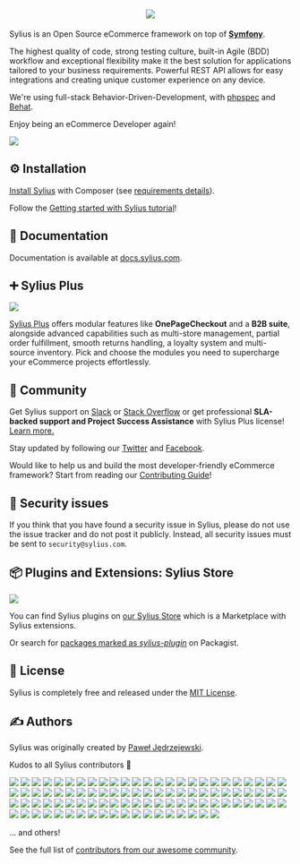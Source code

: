 <h1 align="center">
    <a href="https://sylius.com/github-readme/link/" target="_blank">
        <img src="https://sylius.com/assets/github-readme.png?20" />
    </a>
</h1>

Sylius is an Open Source eCommerce framework on top of [**Symfony**](https://symfony.com). 

The highest quality of code, strong testing culture, built-in Agile (BDD) workflow and exceptional flexibility make it the best solution for applications tailored to your business requirements. 
Powerful REST API allows for easy integrations and creating unique customer experience on any device.

We're using full-stack Behavior-Driven-Development, with [phpspec](https://phpspec.net) and [Behat](https://behat.org).

Enjoy being an eCommerce Developer again!

<img src="https://sylius.com/assets/readme/readme-main.png" />

⚙️ Installation
--------------

[Install Sylius](https://docs.sylius.com/getting-started-with-sylius/installation) with Composer (see [requirements details](https://docs.sylius.com/the-book/installation/system-requirements)).

Follow the [Getting started with Sylius tutorial](https://docs.sylius.com/getting-started-with-sylius/index)!

📖 Documentation
----------------
 
Documentation is available at [docs.sylius.com](https://docs.sylius.com).

➕ Sylius Plus
--------------

<a href="https://sylius.com/plus/" target="_blank">
    <img src="https://sylius.com/assets/readme/readme-plus.png" />
</a>

[Sylius Plus](https://sylius.com/plus/) offers modular features like **OnePageCheckout** and a **B2B suite**, alongside advanced capabilities such as 
multi-store management, partial order fulfillment, smooth returns handling, a loyalty system and multi-source inventory. 
Pick and choose the modules you need to supercharge your eCommerce projects effortlessly.

🤝 Community
------------

Get Sylius support on [Slack](https://sylius.com/slack) or [Stack Overflow](https://stackoverflow.com/questions/tagged/sylius)
or get professional **SLA-backed support and Project Success Assistance** with Sylius Plus license! [Learn more.](https://sylius.com/plus/)

Stay updated by following our [Twitter](https://twitter.com/Sylius) and [Facebook](https://www.facebook.com/SyliusEcommerce/).

Would like to help us and build the most developer-friendly eCommerce framework? Start from reading our [Contributing Guide](https://docs.sylius.com/the-book/contributing)!

👮 Security issues
------------------

If you think that you have found a security issue in Sylius, please do not use the issue tracker and do not post it publicly. 
Instead, all security issues must be sent to `security@sylius.com`.

📦 Plugins and Extensions: Sylius Store
---------------------------------------

<a href="https://store.sylius.com/" target="_blank">
    <img src="https://sylius.com/assets/readme/readme-store.png" />
</a>
   
You can find Sylius plugins on [our Sylius Store](https://sylius.com/plugins/) which is a Marketplace with Sylius extensions. 

Or search for [packages marked as *sylius-plugin*](https://packagist.org/explore/?type=sylius-plugin) on Packagist.

📃 License
----------

Sylius is completely free and released under the [MIT License](https://github.com/Sylius/Sylius/blob/master/LICENSE).

✍️ Authors
---------

Sylius was originally created by [Paweł Jędrzejewski](https://pjedrzejewski.com).

Kudos to all Sylius contributors 🙏

[![](https://github.com/GSadee.png?size=40)](https://github.com/GSadee)
[![](https://github.com/pamil.png?size=40)](https://github.com/pamil)
[![](https://github.com/Zales0123.png?size=40)](https://github.com/Zales0123)
[![](https://github.com/lchrusciel.png?size=40)](https://github.com/lchrusciel)
[![](https://github.com/jakubtobiasz.png?size=40)](https://github.com/jakubtobiasz)
[![](https://github.com/NoResponseMate.png?size=40)](https://github.com/NoResponseMate)
[![](https://github.com/pjedrzejewski.png?size=40)](https://github.com/pjedrzejewski)
[![](https://github.com/Rafikooo.png?size=40)](https://github.com/Rafikooo)
[![](https://github.com/Wojdylak.png?size=40)](https://github.com/Wojdylak)
[![](https://github.com/michalmarcinkowski.png?size=40)](https://github.com/michalmarcinkowski)
[![](https://github.com/TheMilek.png?size=40)](https://github.com/TheMilek)
[![](https://github.com/AdamKasp.png?size=40)](https://github.com/AdamKasp)
[![](https://github.com/Arminek.png?size=40)](https://github.com/Arminek)
[![](https://github.com/mpysiak.png?size=40)](https://github.com/mpysiak)
[![](https://github.com/Tomanhez.png?size=40)](https://github.com/Tomanhez)
[![](https://github.com/stloyd.png?size=40)](https://github.com/stloyd)
[![](https://github.com/tuka217.png?size=40)](https://github.com/tuka217)
[![](https://github.com/SirDomin.png?size=40)](https://github.com/SirDomin)
[![](https://github.com/arti0090.png?size=40)](https://github.com/arti0090)
[![](https://github.com/umpirsky.png?size=40)](https://github.com/umpirsky)
[![](https://github.com/loic425.png?size=40)](https://github.com/loic425)
[![](https://github.com/Prometee.png?size=40)](https://github.com/Prometee)
[![](https://github.com/winzou.png?size=40)](https://github.com/winzou)
[![](https://github.com/kulczy.png?size=40)](https://github.com/kulczy)
[![](https://github.com/arnolanglade.png?size=40)](https://github.com/arnolanglade)
[![](https://github.com/coldic3.png?size=40)](https://github.com/coldic3)
[![](https://github.com/jjanvier.png?size=40)](https://github.com/jjanvier)
[![](https://github.com/kayue.png?size=40)](https://github.com/kayue)
[![](https://github.com/stefandoorn.png?size=40)](https://github.com/stefandoorn)
[![](https://github.com/ernestWarwas.png?size=40)](https://github.com/ernestWarwas)
[![](https://github.com/mamazu.png?size=40)](https://github.com/mamazu)
[![](https://github.com/piotrantosik.png?size=40)](https://github.com/piotrantosik)
[![](https://github.com/Richtermeister.png?size=40)](https://github.com/Richtermeister)
[![](https://github.com/oallain.png?size=40)](https://github.com/oallain)
[![](https://github.com/koemeet.png?size=40)](https://github.com/koemeet)
[![](https://github.com/mmenozzi.png?size=40)](https://github.com/mmenozzi)
[![](https://github.com/bendavies.png?size=40)](https://github.com/bendavies)
[![](https://github.com/vvasiloi.png?size=40)](https://github.com/vvasiloi)
[![](https://github.com/loevgaard.png?size=40)](https://github.com/loevgaard)
[![](https://github.com/amenophis.png?size=40)](https://github.com/amenophis)
[![](https://github.com/aramalipoor.png?size=40)](https://github.com/aramalipoor)
[![](https://github.com/loicmobizel.png?size=40)](https://github.com/loicmobizel)
[![](https://github.com/gperdomor.png?size=40)](https://github.com/gperdomor)
[![](https://github.com/Ferror.png?size=40)](https://github.com/Ferror)
[![](https://github.com/makasim.png?size=40)](https://github.com/makasim)
[![](https://github.com/liverbool.png?size=40)](https://github.com/liverbool)
[![](https://github.com/lruozzi9.png?size=40)](https://github.com/lruozzi9)
[![](https://github.com/adamelso.png?size=40)](https://github.com/adamelso)
[![](https://github.com/mbabker.png?size=40)](https://github.com/mbabker)
[![](https://github.com/igormukhingmailcom.png?size=40)](https://github.com/igormukhingmailcom)
[![](https://github.com/psyray.png?size=40)](https://github.com/psyray)
[![](https://github.com/jacquesbh.png?size=40)](https://github.com/jacquesbh)
[![](https://github.com/antonioperic.png?size=40)](https://github.com/antonioperic)
[![](https://github.com/agounaris.png?size=40)](https://github.com/agounaris)
[![](https://github.com/elliot.png?size=40)](https://github.com/elliot)
[![](https://github.com/bartoszpietrzak1994.png?size=40)](https://github.com/bartoszpietrzak1994)
[![](https://github.com/l3l0.png?size=40)](https://github.com/l3l0)
[![](https://github.com/inssein.png?size=40)](https://github.com/inssein)
[![](https://github.com/gorkalaucirica.png?size=40)](https://github.com/gorkalaucirica)
[![](https://github.com/diimpp.png?size=40)](https://github.com/diimpp)
[![](https://github.com/loevstroem.png?size=40)](https://github.com/loevstroem)
[![](https://github.com/gabiudrescu.png?size=40)](https://github.com/gabiudrescu)
[![](https://github.com/pborreli.png?size=40)](https://github.com/pborreli)
[![](https://github.com/bitbager.png?size=40)](https://github.com/bitbager)
[![](https://github.com/cordoval.png?size=40)](https://github.com/cordoval)
[![](https://github.com/4c0n.png?size=40)](https://github.com/4c0n)
[![](https://github.com/QuingKhaos.png?size=40)](https://github.com/QuingKhaos)
[![](https://github.com/damonsson.png?size=40)](https://github.com/damonsson)
[![](https://github.com/nakashu.png?size=40)](https://github.com/nakashu)
[![](https://github.com/LucaGallinari.png?size=40)](https://github.com/LucaGallinari)
[![](https://github.com/maximehuran.png?size=40)](https://github.com/maximehuran)
[![](https://github.com/vntw.png?size=40)](https://github.com/vntw)
[![](https://github.com/sweoggy.png?size=40)](https://github.com/sweoggy)
[![](https://github.com/teohhanhui.png?size=40)](https://github.com/teohhanhui)
[![](https://github.com/okwinza.png?size=40)](https://github.com/okwinza)
[![](https://github.com/alcaeus.png?size=40)](https://github.com/alcaeus)
[![](https://github.com/mykehsd.png?size=40)](https://github.com/mykehsd)
[![](https://github.com/ahmadrabie.png?size=40)](https://github.com/ahmadrabie)
[![](https://github.com/psihius.png?size=40)](https://github.com/psihius)
[![](https://github.com/Roshyo.png?size=40)](https://github.com/Roshyo)
[![](https://github.com/Jibbarth.png?size=40)](https://github.com/Jibbarth)
[![](https://github.com/gonzalovilaseca.png?size=40)](https://github.com/gonzalovilaseca)
[![](https://github.com/dantleech.png?size=40)](https://github.com/dantleech)
[![](https://github.com/cdaguerre.png?size=40)](https://github.com/cdaguerre)
[![](https://github.com/Strontium-90.png?size=40)](https://github.com/Strontium-90)
[![](https://github.com/zairigimad.png?size=40)](https://github.com/zairigimad)
[![](https://github.com/tvlooy.png?size=40)](https://github.com/tvlooy)
[![](https://github.com/JaisDK.png?size=40)](https://github.com/JaisDK)
[![](https://github.com/dunglas.png?size=40)](https://github.com/dunglas)
[![](https://github.com/Mipme.png?size=40)](https://github.com/Mipme)
[![](https://github.com/CoderMaggie.png?size=40)](https://github.com/CoderMaggie)
[![](https://github.com/pix-art.png?size=40)](https://github.com/pix-art)
[![](https://github.com/TomasVotruba.png?size=40)](https://github.com/TomasVotruba)
[![](https://github.com/Nek-.png?size=40)](https://github.com/Nek-)

... and others!


See the full list of [contributors from our awesome community](https://github.com/Sylius/Sylius/contributors).
